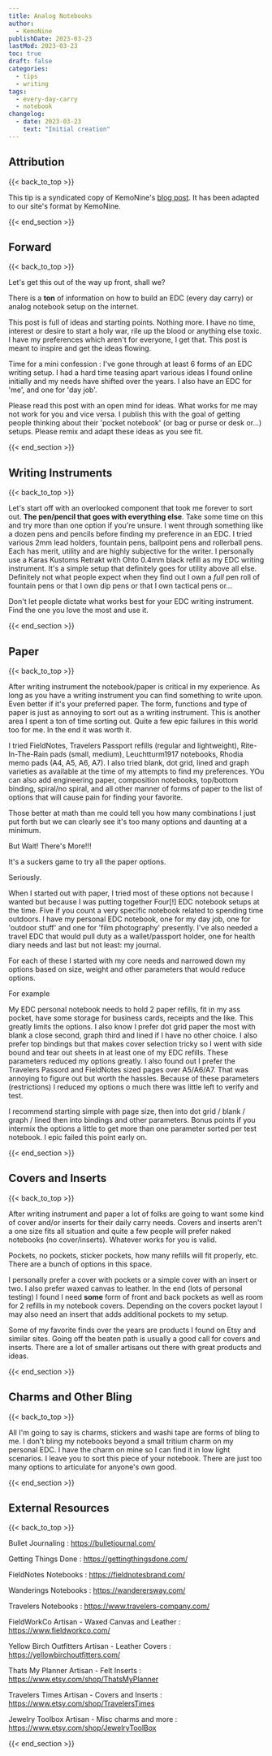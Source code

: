 ```yaml
---
title: Analog Notebooks
author: 
  - KemoNine
publishDate: 2023-03-23
lastMod: 2023-03-23
toc: true
draft: false
categories:
  - tips
  - writing
tags:
  - every-day-carry
  - notebook
changelog:
  - date: 2023-03-23
    text: "Initial creation"
---
```


## Attribution
{{< back_to_top >}}

This tip is a syndicated copy of KemoNine's [blog post](https://blog.kemonine.info/blog/2020-08-03-pocket-notebooks-and-every-day-carries/). It has been adapted to our site's format by KemoNine.

{{< end_section >}}

## Forward
{{< back_to_top >}}

Let's get this out of the way up front, shall we?

There is a **ton** of information on how to build an EDC (every day carry) or analog notebook setup on the internet.

This post is full of ideas and starting points. Nothing more. I have no time, interest or desire to start a holy war, rile up the blood or anything else toxic. I have my preferences which aren't for everyone, I get that. This post is meant to inspire and get the ideas flowing.

Time for a mini confession : I've gone through at least 6 forms of an EDC writing setup. I had a hard time teasing apart various ideas I found online initially and my needs have shifted over the years. I also have an EDC for 'me', and one for 'day job'.

Please read this post with an open mind for ideas. What works for me may not work for you and vice versa. I publish this with the goal of getting people thinking about their 'pocket notebook' (or bag or purse or desk or...) setups. Please remix and adapt these ideas as you see fit.

{{< end_section >}}

## Writing Instruments
{{< back_to_top >}}

Let's start off with an overlooked component that took me forever to sort out. **The pen/pencil that goes with everything else**. Take some time on this and try more than one option if you're unsure. I went through something like a dozen pens and pencils before finding my preference in an EDC. I tried various 2mm lead holders, fountain pens, ballpoint pens and rollerball pens. Each has merit, utility and are highly subjective for the writer. I personally use a Karas Kustoms Retrakt with Ohto 0.4mm black refill as my EDC writing instrument. It's a simple setup that definitely goes for utility above all else. Definitely not what people expect when they find out I own a _full_ pen roll of fountain pens or that I own dip pens or that I own tactical pens or...

Don't let people dictate what works best for your EDC writing instrument. Find the one you love the most and use it.

{{< end_section >}}

## Paper
{{< back_to_top >}}

After writing instrument the notebook/paper is critical in my experience. As long as you have a writing instrument you can find something to write upon. Even better if it's your preferred paper. The form, functions and type of paper is just as annoying to sort out as a writing instrument. This is another area I spent a ton of time sorting out. Quite a few epic failures in this world too for me. In the end it was worth it.

I tried FieldNotes, Travelers Passport refills (regular and lightweight), Rite-In-The-Rain pads (small, medium), Leuchtturm1917 notebooks, Rhodia memo pads (A4, A5, A6, A7). I also tried blank, dot grid, lined and graph varieties as available at the time of my attempts to find my preferences. YOu can also add engineering paper, composition notebooks, top/bottom binding, spiral/no spiral, and all other manner of forms of paper to the list of options that will cause pain for finding your favorite.

Those better at math than me could tell you how many combinations I just put forth but we can clearly see it's too many options and daunting at a minimum.

But Wait! There's More!!!

It's a suckers game to try all the paper options.

Seriously.

When I started out with paper, I tried most of these options not because I wanted but because I was putting together Four[!] EDC notebook setups at the time. Five if you count a very specific notebook related to spending time outdoors. I have my personal EDC notebook, one for my day job, one for 'outdoor stuff' and one for 'film photography' presently. I've also needed a travel EDC that would pull duty as a wallet/passport holder, one for health diary needs and last but not least: my journal.

For each of these I started with my core needs and narrowed down my options based on size, weight and other parameters that would reduce options.

For example

My EDC personal notebook needs to hold 2 paper refills, fit in my ass pocket, have some storage for business cards, receipts and the like. This greatly limits the options. I also know I prefer dot grid paper the most with blank a close second, graph third and lined if I have no other choice. I also prefer top bindings but that makes cover selection tricky so I went with side bound and tear out sheets in at least one of my EDC refills. These parameters reduced my options greatly. I also found out I prefer the Travelers Passord and FieldNotes sized pages over A5/A6/A7. That was annoying to figure out but worth the hassles. Because of these parameters (restrictions) I reduced my options o much there was little left to verify and test.

I recommend starting simple with page size, then into dot grid / blank / graph / lined then into bindings and other parameters. Bonus points if you intermix the options a little to get more than one parameter sorted per test notebook. I epic failed this point early on.

{{< end_section >}}

## Covers and Inserts
{{< back_to_top >}}

After writing instrument and paper a lot of folks are going to want some kind of cover and/or inserts for their daily carry needs. Covers and inserts aren't a one size fits all situation and quite a few people will prefer naked notebooks (no cover/inserts). Whatever works for you is valid.

Pockets, no pockets, sticker pockets, how many refills will fit properly, etc. There are a bunch of options in this space.

I personally prefer a cover with pockets or a simple cover with an insert or two. I also prefer waxed canvas to leather. In the end (lots of personal testing) I found I need **some** form of front and back pockets as well as room for 2 refills in my notebook covers. Depending on the covers pocket layout I may also need an insert that adds additional pockets to my setup.

Some of my favorite finds over the years are products I found on Etsy and similar sites. Going off the beaten path is usually a good call for covers and inserts. There are a lot of smaller artisans out there with great products and ideas.

{{< end_section >}}

## Charms and Other Bling
{{< back_to_top >}}

All I'm going to say is charms, stickers and washi tape are forms of bling to me. I don't bling my notebooks beyond a small tritium charm on my personal EDC. I have the charm on mine so I can find it in low light scenarios. I leave you to sort this piece of your notebook. There are just too many options to articulate for anyone's own good.

{{< end_section >}}

## External Resources
{{< back_to_top >}}

Bullet Journaling
: <https://bulletjournal.com/>

Getting Things Done
: <https://gettingthingsdone.com/>

FieldNotes Notebooks
: <https://fieldnotesbrand.com/>

Wanderings Notebooks
: <https://wanderersway.com/>

Travelers Notebooks
: <https://www.travelers-company.com/>

FieldWorkCo Artisan - Waxed Canvas and Leather
: <https://www.fieldworkco.com/>

Yellow Birch Outfitters Artisan - Leather Covers
: <https://yellowbirchoutfitters.com/>

Thats My Planner Artisan - Felt Inserts
: <https://www.etsy.com/shop/ThatsMyPlanner>

Travelers Times Artisan - Covers and Inserts
: <https://www.etsy.com/shop/TravelersTimes>

Jewelry Toolbox Artisan - Misc charms and more
: <https://www.etsy.com/shop/JewelryToolBox>

{{< end_section >}}
